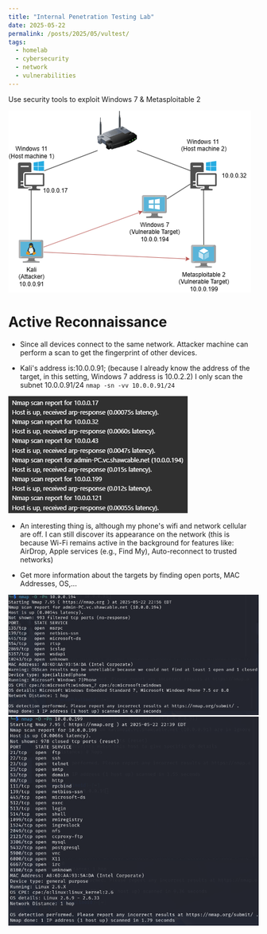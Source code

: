 ```yaml
---
title: "Internal Penetration Testing Lab"
date: 2025-05-22
permalink: /posts/2025/05/vultest/
tags:
  - homelab
  - cybersecurity
  - network
  - vulnerabilities
---
```


Use security tools to exploit Windows 7 & Metasploitable 2

<img src='/images/netsett.png'>

# Active Reconnaissance

- Since all devices connect to the same network. Attacker machine can perform a scan to get the fingerprint of other devices.

- Kali's address is:10.0.0.91; (because I already know the address of the target, in this setting, Windows 7 address is 10.0.2.2) I only scan the subnet 10.0.0.91/24
  `nmap -sn -vv 10.0.0.91/24`

<img src='/images/nmapresult1.png'>

- An interesting thing is, although my phone's wifi and network cellular are off. I can still discover its appearance on the network (this is because Wi-Fi remains active in the background for features like: AirDrop, Apple services (e.g., Find My), Auto-reconnect to trusted networks)

- Get more information about the targets by finding open ports, MAC Addresses, OS,...

<img src='/images/scan1.png'>

<img src='/images/scan2.png'>

